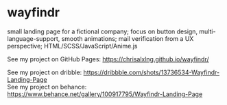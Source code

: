 # wayfindr

small landing page for a fictional company; focus on button design, multi-language-support, smooth animations; mail verification from a UX perspective; HTML/SCSS/JavaScript/Anime.js

See my project on GitHub Pages: https://chrisalxlng.github.io/wayfindr/   
      
See my project on dribble: https://dribbble.com/shots/13736534-Wayfindr-Landing-Page         
See my project on behance: https://www.behance.net/gallery/100917795/Wayfindr-Landing-Page
